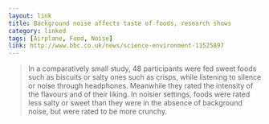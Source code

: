 ```yaml
---
layout: link
title: Background noise affects taste of foods, research shows
category: linked
tags: [Airplane, Food, Noise]
link: http://www.bbc.co.uk/news/science-environment-11525897
---
```


> In a comparatively small study, 48 participants were fed sweet foods such as biscuits or salty ones such as crisps, while listening to silence or noise through headphones.  Meanwhile they rated the intensity of the flavours and of their liking.  In noisier settings, foods were rated less salty or sweet than they were in the absence of background noise, but were rated to be more crunchy.